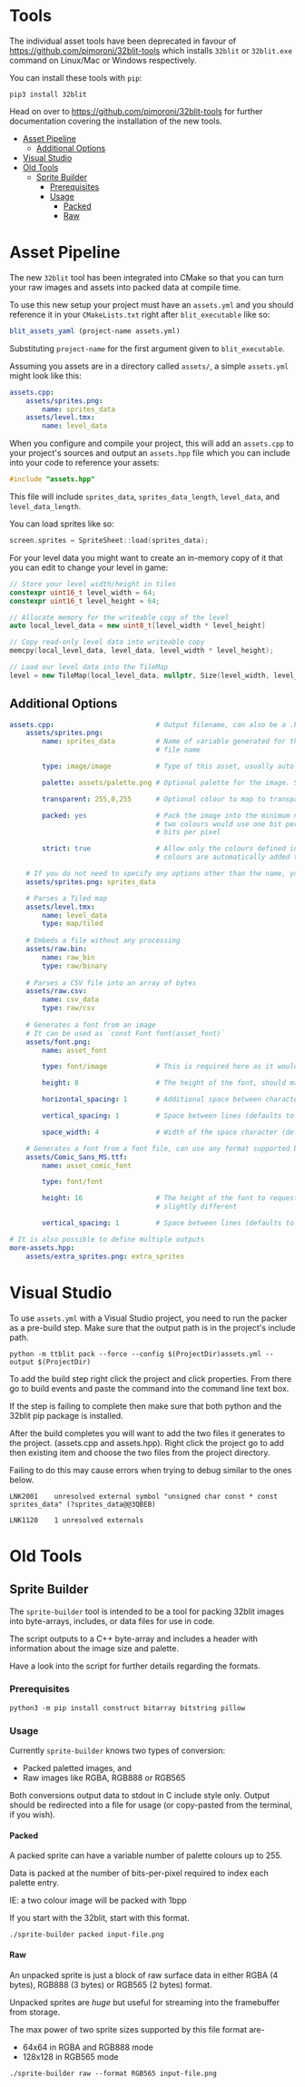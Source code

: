 # Tools <!-- omit in toc -->

The individual asset tools have been deprecated in favour of https://github.com/pimoroni/32blit-tools which installs `32blit` or `32blit.exe` command on Linux/Mac or Windows respectively.

You can install these tools with `pip`:

```
pip3 install 32blit
```

Head on over to https://github.com/pimoroni/32blit-tools for further documentation covering the installation of the new tools.

- [Asset Pipeline](#asset-pipeline)
  - [Additional Options](#additional-options)
- [Visual Studio](#visual-studio)
- [Old Tools](#old-tools)
  - [Sprite Builder](#sprite-builder)
    - [Prerequisites](#prerequisites)
    - [Usage](#usage)
      - [Packed](#packed)
      - [Raw](#raw)

# Asset Pipeline

The new `32blit` tool has been integrated into CMake so that you can turn your raw images and assets into packed data at compile time.

To use this new setup your project must have an `assets.yml` and you should reference it in your `CMakeLists.txt` right after `blit_executable` like so:

```cmake
blit_assets_yaml (project-name assets.yml)
```

Substituting `project-name` for the first argument given to `blit_executable`.

Assuming you assets are in a directory called `assets/`, a simple `assets.yml` might look like this:

```yml
assets.cpp:
    assets/sprites.png:
        name: sprites_data
    assets/level.tmx:
        name: level_data
```

When you configure and compile your project, this will add an `assets.cpp` to your project's sources and output an `assets.hpp` file which you can include into your code to reference your assets:

```c++
#include "assets.hpp"
```

This file will include `sprites_data`, `sprites_data_length`, `level_data`, and `level_data_length`.

You can load sprites like so:

```c++
screen.sprites = SpriteSheet::load(sprites_data);
```

For your level data you might want to create an in-memory copy of it that you can edit to change your level in game:

```c++
// Store your level width/height in tiles
constexpr uint16_t level_width = 64;
constexpr uint16_t level_height = 64;

// Allocate memory for the writeable copy of the level
auto local_level_data = new uint8_t[level_width * level_height]

// Copy read-only level data into writeable copy
memcpy(local_level_data, level_data, level_width * level_height);

// Load our level data into the TileMap
level = new TileMap(local_level_data, nullptr, Size(level_width, level_height), screen.sprites);
```

## Additional Options
```yaml
assets.cpp:                         # Output filename, can also be a .hpp
    assets/sprites.png:
        name: sprites_data          # Name of variable generated for this asset, if omitted is generated from the
                                    # file name

        type: image/image           # Type of this asset, usually auto-detected from the extension

        palette: assets/palette.png # Optional palette for the image. Supports .act, .pal, .gpl and any image file

        transparent: 255,0,255      # Optional colour to map to transparency

        packed: yes                 # Pack the image into the minimum number of bits, for example an image with
                                    # two colours would use one bit per pixel. Set to false to always use eight
                                    # bits per pixel

        strict: true                # Allow only the colours defined in the palette, if false (the default)
                                    # colours are automatically added to the palette

    # If you do not need to specify any options other than the name, you can use
    assets/sprites.png: sprites_data

    # Parses a Tiled map
    assets/level.tmx:
        name: level_data
        type: map/tiled
    
    # Embeds a file without any processing
    assets/raw.bin:
        name: raw_bin
        type: raw/binary
    
    # Parses a CSV file into an array of bytes
    assets/raw.csv:
        name: csv_data
        type: raw/csv
     
    # Generates a font from an image
    # It can be used as `const Font font(asset_font)`
    assets/font.png:
        name: asset_font

        type: font/image            # This is required here as it would be auto-detected as an image asset

        height: 8                   # The height of the font, should match the image file if specified

        horizontal_spacing: 1       # Additional space between characters for variable-width mode (defaults to 1)

        vertical_spacing: 1         # Space between lines (defaults to 1)

        space_width: 4              # Width of the space character (defaults to 1)

    # Generates a font from a font file, can use any format supported by freetype
    assets/Comic_Sans_MS.ttf:
        name: asset_comic_font

        type: font/font

        height: 16                  # The height of the font to request, the resulting font's height may be
                                    # slightly different

        vertical_spacing: 1         # Space between lines (defaults to 1)

# It is also possible to define multiple outputs
more-assets.hpp:
    assets/extra_sprites.png: extra_sprites

```

# Visual Studio
To use `assets.yml` with a Visual Studio project, you need to run the packer as a pre-build step. Make sure that the output path is in the project's include path.
```
python -m ttblit pack --force --config $(ProjectDir)assets.yml --output $(ProjectDir)
```
To add the build step right click the project and click properties. From there go to build events and paste the command into the command line text box.

If the step is failing to complete then make sure that both python and the 32blit pip package is installed. 

After the build completes you will want to add the two files it generates to the project. (assets.cpp and assets.hpp).
Right click the project go to add then existing item and choose the two files from the project directory.

Failing to do this may cause errors when trying to debug similar to the ones below.

`LNK2001	unresolved external symbol "unsigned char const * const sprites_data" (?sprites_data@@3QBEB)`

`LNK1120	1 unresolved externals`


# Old Tools

## Sprite Builder

The `sprite-builder` tool is intended to be a tool for packing 32blit images into byte-arrays, includes, or data files for use in code.

The script outputs to a C++ byte-array and includes a header with information about the image size and palette.

Have a look into the script for further details regarding the formats.

### Prerequisites

``` shell
python3 -m pip install construct bitarray bitstring pillow
```

### Usage

Currently `sprite-builder` knows two types of conversion:

- Packed paletted images, and
- Raw images like RGBA, RGB888 or RGB565

Both conversions output data to stdout in C include style only. Output should be redirected into a file for usage (or copy-pasted from the terminal, if you wish).

#### Packed

A packed sprite can have a variable number of palette colours up to 255.

Data is packed at the number of bits-per-pixel required to index each palette entry.

IE: a two colour image will be packed with 1bpp

If you start with the 32blit, start with this format.

``` shell
./sprite-builder packed input-file.png
```

#### Raw

An unpacked sprite is just a block of raw surface data
in either RGBA (4 bytes), RGB888 (3 bytes) or RGB565 (2 bytes) format.

Unpacked sprites are *huge* but useful for streaming into the framebuffer from storage.

The max power of two sprite sizes supported by this file format are-

- 64x64 in RGBA and RGB888 mode
- 128x128 in RGB565 mode

``` shell
./sprite-builder raw --format RGB565 input-file.png
```
